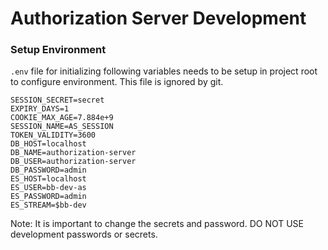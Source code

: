# Authorization Server Development

### Setup Environment

`.env` file for initializing following variables needs to be setup in project root to configure environment. This file is ignored by git.

```
SESSION_SECRET=secret
EXPIRY_DAYS=1
COOKIE_MAX_AGE=7.884e+9
SESSION_NAME=AS_SESSION
TOKEN_VALIDITY=3600
DB_HOST=localhost
DB_NAME=authorization-server
DB_USER=authorization-server
DB_PASSWORD=admin
ES_HOST=localhost
ES_USER=bb-dev-as
ES_PASSWORD=admin
ES_STREAM=$bb-dev
```

Note: It is important to change the secrets and password. DO NOT USE development passwords or secrets.
